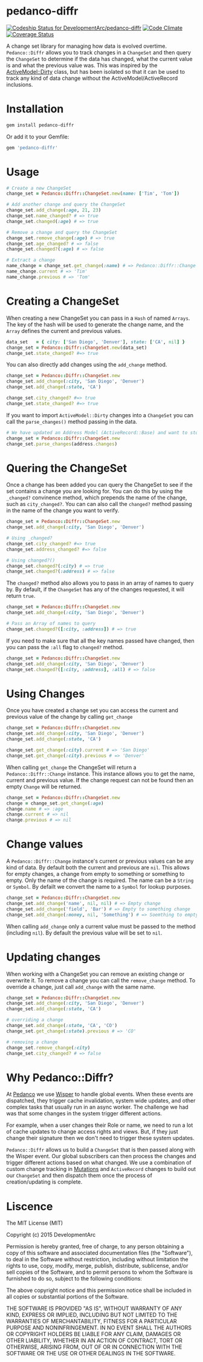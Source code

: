 # pedanco-diffr

[![Codeship Status for DevelopmentArc/pedanco-diffr](https://codeship.com/projects/2ca2cec0-a9a6-0132-8917-427bb4181a39/status?branch=master)](https://codeship.com/projects/67769)
[![Code Climate](https://codeclimate.com/github/DevelopmentArc/pedanco-diffr/badges/gpa.svg)](https://codeclimate.com/github/DevelopmentArc/pedanco-diffr)
[![Coverage Status](https://coveralls.io/repos/DevelopmentArc/pedanco-diffr/badge.svg?branch=master)](https://coveralls.io/r/DevelopmentArc/pedanco-diffr?branch=master)

A change set library for managing how data is evolved overtime. `Pedanco::Diffr` allows you to track changes in a `ChangeSet` and then query the `ChangeSet` to determine if the data has changed, what the current value is and what the previous value was. This was inspired by the [ActiveModel::Dirty](http://api.rubyonrails.org/classes/ActiveModel/Dirty.html) class, but has been isolated so that it can be used to track any kind of data change without the ActiveModel/ActiveRecord inclusions.

# Installation
```bash
gem install pedanco-diffr
```

Or add it to your Gemfile:

```bash
gem 'pedanco-diffr'
```

# Usage

```ruby
# Create a new ChangeSet
change_set = Pedanco::Diffr::ChangeSet.new(name: ['Tim', 'Tom'])

# Add another change and query the ChangeSet
change_set.add_change(:age, 21, 23)
change_set.name_changed? # => true
change_set.changed(:age) # => true

# Remove a change and query the ChangeSet
change_set.remove_change(:age) # => true
change_set.age_changed? # => false
change_set.changed?(:age) # => false

# Extract a change
name_change = change_set.get_change(:name) # => Pedanco::Diffr::Change
name_change.current # => 'Tim'
name_change.previous # => 'Tom'
```

# Creating a ChangeSet
When creating a new ChangeSet you can pass in a `Hash` of named `Arrays`. The key of the hash will be used to generate the change name, and the `Array` defines the current and previous values.

```ruby
data_set   = { city: ['San Diego', 'Denver'], state: ['CA', nil] }
change_set = Pedanco::Diffr::ChangeSet.new(data_set)
change_set.state_changed? #=> true
```

You can also directly add changes using the `add_change` method.

```ruby
change_set = Pedanco::Diffr::ChangeSet.new
change_set.add_change(:city, 'San Diego', 'Denver')
change_set.add_change(:state, 'CA')

change_set.city_changed? #=> true
change_set.state_changed? #=> true
```

If you want to import `ActiveModel::Dirty` changes into a `ChangeSet` you can call the `parse_changes()` method passing in the data.

```ruby
# We have updated an Address Model (ActiveRecord::Base) and want to store the changes
change_set = Pedanco::Diffr::ChangeSet.new
change_set.parse_changes(address.changes)
```

# Quering the ChangeSet

Once a change has been added you can query the ChangeSet to see if the set contains a change you are looking for. You can do this by using the `_changed?` convinence method, which prepends the name of the change, such as `city_changed?`. You can can also call the `changed?` method passing in the name of the change you want to verify.

```ruby
change_set = Pedanco::Diffr::ChangeSet.new
change_set.add_change(:city, 'San Diego', 'Denver')

# Using _changed?
change_set.city_changed? #=> true
change_set.address_changed? #=> false

# Using changed?()
change_set.changed?(:city) # => true
change_set.changed?(:address) # => false
```

The `changed?` method also allows you to pass in an array of names to query by. By default, if the `ChangeSet` has any of the changes requested, it will return `true`.

```ruby
change_set = Pedanco::Diffr::ChangeSet.new
change_set.add_change(:city, 'San Diego', 'Denver')

# Pass an Array of names to query
change_set.changed?([:city, :address]) # => true
```

If you need to make sure that all the key names passed have changed, then you can pass the `:all` flag to `changed?` method.

```ruby
change_set = Pedanco::Diffr::ChangeSet.new
change_set.add_change(:city, 'San Diego', 'Denver')
change_set.changed?([:city, :address], :all) # => false
```

# Using Changes
Once you have created a change set you can access the current and previous value of the change by calling `get_change`

```ruby
change_set = Pedanco::Diffr::ChangeSet.new
change_set.add_change(:city, 'San Diego', 'Denver')
change_set.add_change(:state, 'CA')

change_set.get_change(:city).current # => 'San Diego'
change_set.get_change(:city).previous # => 'Denver'
```

When calling `get_change` the ChangeSet will return a `Pedanco::Diffr::Change` instance. This instance allows you to get the name, current and previous value. If the change request can not be found then an empty `Change` will be returned.

```ruby
change_set = Pedanco::Diffr::ChangeSet.new
change = change_set.get_change(:age)
change.name # => :age
change.current # => nil
change.previous # => nil
```

# Change values
A `Pedanco::Diffr::Change` instance's current or previous values can be any kind of data. By default both the current and previous are `nil`. This allows for empty changes, a change from empty to something or something to empty. Only the name of the change is required. The name can be a `String` or `Symbol`. By defailt we convert the name to a `Symbol` for lookup purposes.

```ruby
change_set = Pedanco::Diffr::ChangeSet.new
change_set.add_change('name', nil, nil) # => Empty change
change_set.add_change('field', 'Bar') # => Empty to something change
change_set.add_change(:money, nil, 'Something') # => Soemthing to empty change
```

When calling `add_change` only a current value must be passed to the method (including `nil`). By default the previous value will be set to `nil`.

# Updating changes
When working with a ChangeSet you can remove an existing change or overwrite it. To remove a change you can call the `remove_change` method. To override a change, just call `add_change` with the same name.

```ruby
change_set = Pedanco::Diffr::ChangeSet.new
change_set.add_change(:city, 'San Diego', 'Denver')
change_set.add_change(:state, 'CA')

# overriding a change
change_set.add_change(:state, 'CA', 'CO')
change_set.get_change(:state).previous # => 'CO'

# removing a change
change_set.remove_change(:city)
change_set.city_changed? # => false
```

# Why Pedanco::Diffr?
At [Pedanco](https://pedanco.com) we use [Wisper](https://github.com/krisleech/wisper) to handle global events. When these events are dispatched, they trigger cache invalidation, system wide updates, and other complex tasks that usually run in an async worker. The challenge we had was that some changes in the system trigger different actions.

For example, when a user changes their Role or name, we need to run a lot of cache updates to change access rights and views. But, if they just change their signature then we don't need to trigger these system updates.

`Pedanco::Diffr` allows us to build a `ChangeSet` that is then passed along with the Wisper event. Our global subscribers can then process the changes and trigger different actions based on what changed. We use a combination of custom change tracking in [Mutations](https://github.com/cypriss/mutations) and `ActiveRecord` changes to build out our `ChangeSet` and then dispatch them once the process of creation/updating is complete.

# Liscence
The MIT License (MIT)

Copyright (c) 2015 DevelopmentArc

Permission is hereby granted, free of charge, to any person obtaining a copy
of this software and associated documentation files (the "Software"), to deal
in the Software without restriction, including without limitation the rights
to use, copy, modify, merge, publish, distribute, sublicense, and/or sell
copies of the Software, and to permit persons to whom the Software is
furnished to do so, subject to the following conditions:

The above copyright notice and this permission notice shall be included in all
copies or substantial portions of the Software.

THE SOFTWARE IS PROVIDED "AS IS", WITHOUT WARRANTY OF ANY KIND, EXPRESS OR
IMPLIED, INCLUDING BUT NOT LIMITED TO THE WARRANTIES OF MERCHANTABILITY,
FITNESS FOR A PARTICULAR PURPOSE AND NONINFRINGEMENT. IN NO EVENT SHALL THE
AUTHORS OR COPYRIGHT HOLDERS BE LIABLE FOR ANY CLAIM, DAMAGES OR OTHER
LIABILITY, WHETHER IN AN ACTION OF CONTRACT, TORT OR OTHERWISE, ARISING FROM,
OUT OF OR IN CONNECTION WITH THE SOFTWARE OR THE USE OR OTHER DEALINGS IN THE
SOFTWARE.
